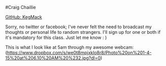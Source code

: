 
#Craig Chaillie

[GitHub: KegMack](https://github.com/KegMack)

Sorry, no twitter or facebook; I've never felt the need to broadcast my thoughts or personal life to random strangers.  I'll sign up for one or both if it's mandatory for this class.  Just let me know : )

This is what I look like at 5am through my awesome webcam:
(https://www.dropbox.com/s/we0t8mpjxklo8r8/Photo%20on%201-4-15%20at%206.10%20AM%20%232.jpg?dl=0)